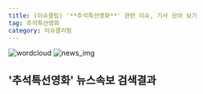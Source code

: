 ```yaml
---
title: (이슈클립) '**추석특선영화**' 관련 이슈, 기사 모아 보기
tag: 추석특선영화
category: 이슈클리핑
---
```

![wordcloud](https://s3.ap-northeast-2.amazonaws.com/lyrics101-wordcloud/2018-09-24-1537790740.png)
![news_img](https://user-images.githubusercontent.com/42597476/44507050-1206f400-a6e4-11e8-8d98-7ffbfebb353f.png)
## **'**추석특선영화**'** 뉴스속보 검색결과

